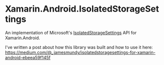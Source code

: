 Xamarin.Android.IsolatedStorageSettings
=======================================

An implementation of Microsoft's [IsolatedStorageSettings](http://msdn.microsoft.com/en-us/library/system.io.isolatedstorage.isolatedstoragesettings%28v=vs.95%29.aspx) API for Xamarin.Android.

I've written a post about how this library was built and how to use it here:
https://medium.com/@_jamesmundy/isolatedstoragesettings-for-xamarin-android-ebeea59f145f
